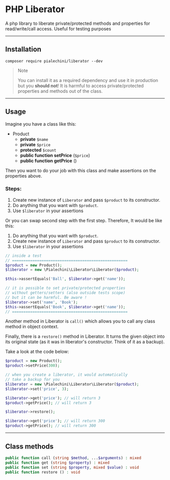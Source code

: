 # PHP Liberator

A php library to liberate private/protected methods and properties for read/write/call access. Useful for testing
purposes

---

## Installation

``
composer require pialechini/liberator --dev
``
> Note
>
> You can install it as a required dependency and use it in production
> but you **should not**! It is harmful to access  private/protected properties and methods out of the class.

---

## Usage

Imagine you have a class like this:

* Product
    * **private** `$name`
    * **private** `$price`
    * **protected** `$count`
    * **public function setPrice** (`$price`)
    * **public function getPrice** ()

Then you want to do your job with this class and make assertions on the properties above.

### Steps:

1. Create new instance of `Liberator` and pass `$product` to its constructor.
2. Do anything that you want with `$product`.
3. Use `$liberator` in your assertions

Or you can swap second step with the first step. Therefore, It would be like this:

1. Do anything that you want with `$product`.
2. Create new instance of `Liberator` and pass `$product` to its constructor.
3. Use `$liberator` in your assertions

```php
// inside a test
// ===================================================
$product = new Product();
$liberator = new \Pialechini\Liberator\Liberator($product);

$this->assertEquals('Ball', $liberator->get('name'));

// it is possible to set private/protected properties
// without getters/setters (also outside tests scope)
// but it can be harmful. Be aware !
$liberator->set('name', 'Book');
$this->assertEquals('Book', $liberator->get('name'));
// ===================================================

```

Another method in Liberator is `call()` which allows you to call any class method in object context.

Finally, there is a `restore()` method in Liberator. It turns the given object into its original state (as it was in liberator's constructor. Think of it as a backup).

Take a look at the code below:

```php
$product = new Product();
$product->setPrice(300);

// when you create a liberator, it would automatically
// take a backup for you
$liberator = new \Pialechini\Liberator\Liberator($product);
$liberator->set('price', 3);

$liberator->get('price'); // will return 3
$product->getPrice(); // will return 3

$liberator->restore();

$liberator->get('price'); // will return 300
$product->getPrice(); // will return 300
```

---

## Class methods

```php
public function call (string $method, ...$arguments) : mixed
public function get (string $property) : mixed
public function set (string $property, mixed $value) : void
public function restore () : void
```
